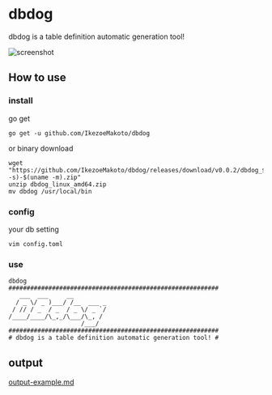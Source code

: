 # dbdog
dbdog is a table definition automatic generation tool!

![screenshot](https://user-images.githubusercontent.com/7962629/86523622-f527d400-bea9-11ea-8622-ea740aff6d7e.png)

## How to use
### install
go get
```
go get -u github.com/IkezoeMakoto/dbdog
```
or
binary download
```
wget "https://github.com/IkezoeMakoto/dbdog/releases/download/v0.0.2/dbdog_$(uname -s)-$(uname -m).zip"
unzip dbdog_linux_amd64.zip
mv dbdog /usr/local/bin
```

### config
your db setting
```
vim config.toml
```

### use
```
dbdog
##########################################################
   ___  ___     __
  / _ \/ _ )___/ /__  ___ _
 / // / _  / _  / _ \/ _ `/
/____/____/\_,_/\___/\_, /
                    /___/
##########################################################
# dbdog is a table definition automatic generation tool! #
```

## output
[output-example.md](output-example.md)